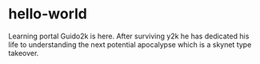 # hello-world
Learning portal
Guido2k is here.  After surviving y2k he has dedicated his life to understanding the next potential apocalypse which is a skynet type takeover.  
